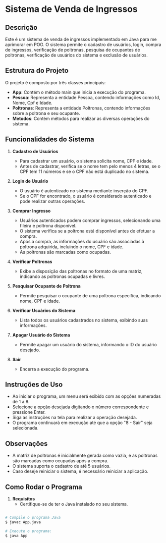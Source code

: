 # Sistema de Venda de Ingressos

## Descrição
Este é um sistema de venda de ingressos implementado em Java para me aprimorar em POO. 
O sistema permite o cadastro de usuários, login, compra de ingressos, verificação de poltronas, pesquisa de ocupantes de poltronas, verificação de usuários do sistema e exclusão de usuários.

## Estrutura do Projeto     
O projeto é composto por três classes principais:

- **App**: Contém o método main que inicia a execução do programa.
- **Pessoa**: Representa a entidade Pessoa, contendo informações como Id, Nome, Cpf e Idade.
- **Poltronas**: Representa a entidade Poltronas, contendo informações sobre a poltrona e seu ocupante.
- **Metodos**: Contém métodos para realizar as diversas operações do sistema.

## Funcionalidades do Sistema
1. **Cadastro de Usuários**
   - Para cadastrar um usuário, o sistema solicita nome, CPF e idade.
   - Antes de cadastrar, verifica se o nome tem pelo menos 4 letras, se o CPF tem 11 números e se o CPF não está duplicado no sistema.

2. **Login de Usuário**
   - O usuário é autenticado no sistema mediante inserção do CPF.
   - Se o CPF for encontrado, o usuário é considerado autenticado e pode realizar outras operações.

3. **Comprar Ingresso**
   - Usuários autenticados podem comprar ingressos, selecionando uma fileira e poltrona disponível.
   - O sistema verifica se a poltrona está disponível antes de efetuar a compra.
   - Após a compra, as informações do usuário são associadas à poltrona adquirida, incluindo o nome, CPF e idade.
   - As poltronas são marcadas como ocupadas.

4. **Verificar Poltronas**
   - Exibe a disposição das poltronas no formato de uma matriz, indicando as poltronas ocupadas e livres.

5. **Pesquisar Ocupante de Poltrona**
   - Permite pesquisar o ocupante de uma poltrona específica, indicando nome, CPF e idade.

6. **Verificar Usuários do Sistema**
   - Lista todos os usuários cadastrados no sistema, exibindo suas informações.

7. **Apagar Usuário do Sistema**
   - Permite apagar um usuário do sistema, informando o ID do usuário desejado.

8. **Sair**
   - Encerra a execução do programa.

## Instruções de Uso
- Ao iniciar o programa, um menu será exibido com as opções numeradas de 1 a 8.
- Selecione a opção desejada digitando o número correspondente e pressione Enter.
- Siga as instruções na tela para realizar a operação desejada.
- O programa continuará em execução até que a opção "8 - Sair" seja selecionada.

## Observações
- A matriz de poltronas é inicialmente gerada como vazia, e as poltronas são marcadas como ocupadas após a compra.
- O sistema suporta o cadastro de até 5 usuários.
- Caso deseje reiniciar o sistema, é necessário reiniciar a aplicação.

## Como Rodar o Programa

1. **Requisitos**
   - Certifique-se de ter o Java instalado no seu sistema.

```bash

# Compile o programa Java
$ javac App.java

# Execute o programa:
$ java App

```

